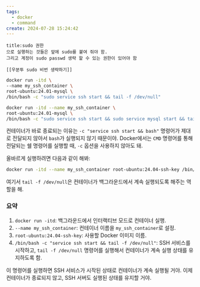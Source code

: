 ```yaml
---
tags:
  - docker
  - command
create: 2024-07-28 15:24:42
---
```

```ad-attention
title:sudo 권한
으로 실행하는 것들은 앞에 sudo를 붙여 줘야 함.
그리고 계정이 sudo passwd 생략 할 수 있는 권한이 있어야 함

[[우분투 sudo 비번 생략하기]]
```


```sh
docker run -itd \
--name my_ssh_container \
root-ubuntu:24.01-mysql \
/bin/bash -c "sudo service ssh start && tail -f /dev/null"
```



```sh
docker run -itd --name my_ssh_container \
root-ubuntu:24.01-mysql \
/bin/bash -c "sudo service ssh start && sudo service mysql start && tail -f /dev/null"
```



컨테이너가 바로 종료되는 이유는 `-c "service ssh start && bash"` 명령어가 제대로 전달되지 않아서 `bash`가 실행되지 않기 때문이야. Docker에서는 `CMD` 명령어를 통해 전달되는 쉘 명령어를 실행할 때, `-c` 옵션을 사용하지 않아도 돼.

올바르게 실행하려면 다음과 같이 해봐:

```sh
docker run -itd --name my_ssh_container root-ubuntu:24.04-ssh-key /bin/bash -c "service ssh start && tail -f /dev/null"
```

여기서 `tail -f /dev/null`은 컨테이너가 백그라운드에서 계속 실행되도록 해주는 역할을 해. 

### 요약

1. `docker run -itd`: 백그라운드에서 인터랙티브 모드로 컨테이너 실행.
2. `--name my_ssh_container`: 컨테이너 이름을 `my_ssh_container`로 설정.
3. `root-ubuntu:24.04-ssh-key`: 사용할 Docker 이미지 이름.
4. `/bin/bash -c "service ssh start && tail -f /dev/null"`: SSH 서비스를 시작하고, `tail -f /dev/null` 명령어를 실행해서 컨테이너가 계속 실행 상태를 유지하도록 함.

이 명령어를 실행하면 SSH 서비스가 시작된 상태로 컨테이너가 계속 실행될 거야. 이제 컨테이너가 종료되지 않고, SSH 서버도 실행된 상태를 유지할 거야.